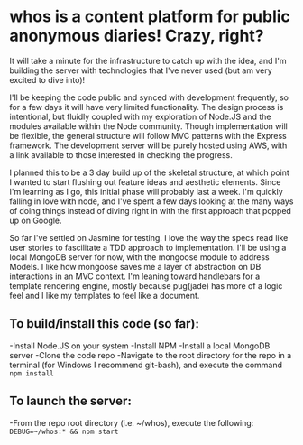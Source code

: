 # whos is a content platform for public anonymous diaries! Crazy, right?

It will take a minute for the infrastructure to catch up with the idea,
and I'm building the server with technologies that I've never used (but am
very excited to dive into)! 

I'll be keeping the code public and synced with development frequently, so
for a few days it will have very limited functionality. The design process
is intentional, but fluidly coupled with my exploration of Node.JS and the
modules available within the Node community. Though implementation will be
flexible, the general structure will follow MVC patterns with the Express
framework. The development server will be purely hosted using AWS, with a
link available to those interested in checking the progress. 

I planned this to be a 3 day build up of the skeletal structure, at which 
point I wanted to start flushing out feature ideas and aesthetic elements.
Since I'm learning as I go, this initial phase will probably last a week.
I'm quickly falling in love with node, and I've spent a few days looking 
at the many ways of doing things instead of diving right in with the 
first approach that popped up on Google.

So far I've settled on Jasmine for testing. I love the way the specs read
like user stories to fascilitate a TDD approach to implementation. I'll 
be using a local MongoDB server for now, with the mongoose module to 
address Models. I like how mongoose saves me a layer of abstraction on
DB interactions in an MVC context. I'm leaning toward handlebars for a
template rendering engine, mostly because pug(jade) has more of a logic
feel and I like my templates to feel like a document. 


## To build/install this code (so far):
-Install Node.JS on your system
-Install NPM 
-Install a local MongoDB server
-Clone the code repo 
-Navigate to the root directory for the repo in a terminal (for Windows
 I recommend git-bash), and execute the command `npm install`

## To launch the server:
-From the repo root directory (i.e. ~/whos), execute the following:
 `DEBUG=~/whos:* && npm start`

